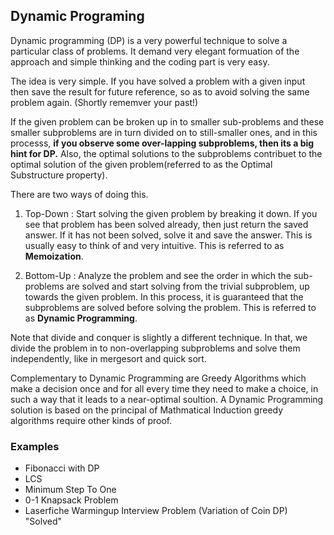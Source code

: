## Dynamic Programing ##

Dynamic programming (DP) is a very powerful technique to solve a particular class of problems. It demand very elegant formuation of the approach and simple thinking and the coding part is very easy.

The idea is very simple. If you have solved a problem with a given input then save the result for future reference, so as to avoid solving the same problem again. (Shortly rememver your past!)

If the given problem can be broken up in to smaller sub-problems and these smaller subproblems are in turn divided on to still-smaller ones, and in this processs, __if you observe some over-lapping subproblems, then its a big hint for DP.__ Also, the optimal solutions to the subproblems contribuet to the optimal solution of the given problem(referred to as the Optimal Substructure property).

There are two ways of doing this.

1) Top-Down : Start solving the given problem by breaking it down. If you see that problem has been solved already, then just return the saved answer. If it has not been solved, solve it and save the answer. This is usually easy to think of and very intuitive. This is referred to as __Memoization__.

2) Bottom-Up : Analyze the problem and see the order in which the sub-problems are solved and start solving from the trivial subproblem, up towards the given problem. In this process, it is guaranteed that the subproblems are solved before solving the problem. This is referred to as __Dynamic Programming__.

Note that divide and conquer is slightly a different technique. In that, we divide the problem in to non-overlapping subproblems and solve them independently, like in mergesort and quick sort.

Complementary to Dynamic Programming are Greedy Algorithms which make a decision once and for all every time they need to make a choice, in such a way that it leads to a near-optimal soultion. A Dynamic Programming solution is based on the principal of Mathmatical Induction greedy algorithms require other kinds of proof.


### Examples ###

* Fibonacci with DP
* LCS
* Minimum Step To One
* 0-1 Knapsack Problem
* Laserfiche Warmingup Interview Problem (Variation of Coin DP) "Solved"